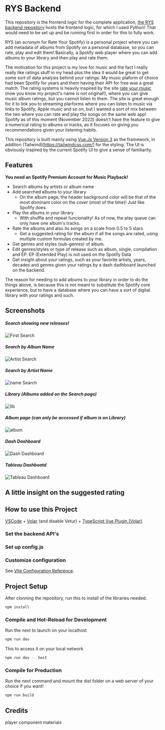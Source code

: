 # RYS Backend

This repository is the frontend logic for the complete application, [the RYS backend repository](https://github.com/litepast/RYS-backend) hosts the frontend logic, for which I used Python! That would need to be set up and be running first in order for this to fully work.

RYS (an acronym for Rate Your Spotify) is a personal project where you can add metadata of albums from Spotify on a personal database, so you can rate, play and edit them! Basically, a Spotify web player where you can add albums to your library and then play and rate them.

The motivation for this project is my love for music and the fact I really really like ratings stuff in my head plus the idea it would be great to get some sort of data analysis behind your ratings. My music plaform of choice had been Spotify for years and them having their API for free was a great match. The rating systems is heavily inspired by the site [rate your music](www.rateyourmusic.com) (now you know my project's name is not original!), where you can give music album ratings, but you cannot listen to them. The site is great enough for it to link you to streaming plarforms where you can listen to music via links to Spotify, Apple music and so on, but I wanted a sort of mix between the two where you can rate and play the songs on the same web app! Spotify as of this moment (November 2023) doesn't have the feature to give a numerical rating to albums or tracks, as it focuses on giving you recommendations given your listening habits.

This repository is built mainly using [Vue.Js Version 3](https://vuejs.org/) as the framework, in addition (Tailwind)[https://tailwindcss.com/] for the styling. The UI is obviously inspired by the current Spotify UI to give a sense of familiarity.

## Features
__You need an Spotify Premium Account for Music Playback!__
  
* Search albums by artists or album name
* Add searched albums to your library
  * On the album page, the header background color will be that of the most dominant color on the cover (most of the time)! Just like Spofify does.     
* Play the albums in your library  
  * With shuffle and repeat funcionality! As of now, the play queue can only have one album's tracks. 
* Rate the albums and also its songs on a scale from 0.5 to 5 stars
  * Get a suggested rating for the album if all the songs are rated, using multiple custom formulas created by me.
* Get genres and styles (sub-genres) of album. 
* Edit genres/styles or type of release such as album, single, compilation and EP. EP (Extended Play) is not used on the Spotify Data
* Get insight about your ratings, such as your favorite artists, years, decades and genres given your ratings by a dash dadhboard launched on the backend.

The reason for needing to add albums to your library in order to do the things above, is because this is not meant to substitute the Spotify core experience, but to have a database where you can have a sort of digital library with your ratings and such.


## Screenshots
##### Search showing new releases!
![First Search](/screenshots/first_search_home.JPG?raw=true)
##### Search by Album Name
![Artist Search](/screenshots/search_album.JPG?raw=true)
##### Search by Artist Name
![name Search](/screenshots/search_artists.JPG?raw=true)
##### Library (Albums added on the Search page)
![lib](/screenshots/library.JPG?raw=true)
##### Album page (can only be accessed if album is on Library)
![album](/screenshots/album.JPG?raw=true)
##### Dash Dashboard
![Dash Dashboard](/screenshots/dash_dashboard.JPG?raw=true)
##### Tableau Dashboatd
![Tableau Dashboard](/screenshots/tableau.JPG?raw=true)

## A little insight on the suggested rating





## How to use this Project

[VSCode](https://code.visualstudio.com/) + [Volar](https://marketplace.visualstudio.com/items?itemName=Vue.volar) (and disable Vetur) + [TypeScript Vue Plugin (Volar)](https://marketplace.visualstudio.com/items?itemName=Vue.vscode-typescript-vue-plugin).


### Set the backend API's

### Set up config.js

### Customize configuration

See [Vite Configuration Reference](https://vitejs.dev/config/).

## Project Setup

After clonning the repository, run this to install of the libraries needed.
```sh
npm install
```

### Compile and Hot-Reload for Development

Run the next to launch on your localhost
```sh
npm run dev
```
This to access it on your local network
```sh
npm run dev -- host
```

### Compile for Production

Run the next command and mount the dist folder on a web server of your choice if you want!
```sh
npm run build
```

## Credits
player component materials
